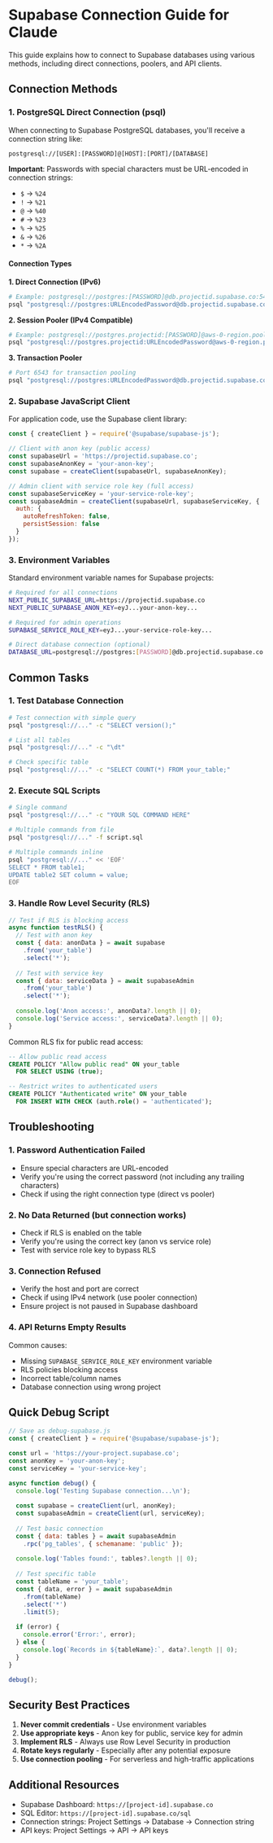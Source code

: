 # Supabase Connection Guide for Claude

This guide explains how to connect to Supabase databases using various methods, including direct connections, poolers, and API clients.

## Connection Methods

### 1. PostgreSQL Direct Connection (psql)

When connecting to Supabase PostgreSQL databases, you'll receive a connection string like:
```
postgresql://[USER]:[PASSWORD]@[HOST]:[PORT]/[DATABASE]
```

**Important**: Passwords with special characters must be URL-encoded in connection strings:
- `$` → `%24`
- `!` → `%21`
- `@` → `%40`
- `#` → `%23`
- `%` → `%25`
- `&` → `%26`
- `*` → `%2A`

#### Connection Types

**1. Direct Connection (IPv6)**
```bash
# Example: postgresql://postgres:[PASSWORD]@db.projectid.supabase.co:5432/postgres
psql "postgresql://postgres:URLEncodedPassword@db.projectid.supabase.co:5432/postgres"
```

**2. Session Pooler (IPv4 Compatible)**
```bash
# Example: postgresql://postgres.projectid:[PASSWORD]@aws-0-region.pooler.supabase.com:5432/postgres
psql "postgresql://postgres.projectid:URLEncodedPassword@aws-0-region.pooler.supabase.com:5432/postgres"
```

**3. Transaction Pooler**
```bash
# Port 6543 for transaction pooling
psql "postgresql://postgres:URLEncodedPassword@db.projectid.supabase.co:6543/postgres"
```

### 2. Supabase JavaScript Client

For application code, use the Supabase client library:

```javascript
const { createClient } = require('@supabase/supabase-js');

// Client with anon key (public access)
const supabaseUrl = 'https://projectid.supabase.co';
const supabaseAnonKey = 'your-anon-key';
const supabase = createClient(supabaseUrl, supabaseAnonKey);

// Admin client with service role key (full access)
const supabaseServiceKey = 'your-service-role-key';
const supabaseAdmin = createClient(supabaseUrl, supabaseServiceKey, {
  auth: {
    autoRefreshToken: false,
    persistSession: false
  }
});
```

### 3. Environment Variables

Standard environment variable names for Supabase projects:

```bash
# Required for all connections
NEXT_PUBLIC_SUPABASE_URL=https://projectid.supabase.co
NEXT_PUBLIC_SUPABASE_ANON_KEY=eyJ...your-anon-key...

# Required for admin operations
SUPABASE_SERVICE_ROLE_KEY=eyJ...your-service-role-key...

# Direct database connection (optional)
DATABASE_URL=postgresql://postgres:[PASSWORD]@db.projectid.supabase.co:5432/postgres
```

## Common Tasks

### 1. Test Database Connection

```bash
# Test connection with simple query
psql "postgresql://..." -c "SELECT version();"

# List all tables
psql "postgresql://..." -c "\dt"

# Check specific table
psql "postgresql://..." -c "SELECT COUNT(*) FROM your_table;"
```

### 2. Execute SQL Scripts

```bash
# Single command
psql "postgresql://..." -c "YOUR SQL COMMAND HERE"

# Multiple commands from file
psql "postgresql://..." -f script.sql

# Multiple commands inline
psql "postgresql://..." << 'EOF'
SELECT * FROM table1;
UPDATE table2 SET column = value;
EOF
```

### 3. Handle Row Level Security (RLS)

```javascript
// Test if RLS is blocking access
async function testRLS() {
  // Test with anon key
  const { data: anonData } = await supabase
    .from('your_table')
    .select('*');
  
  // Test with service key
  const { data: serviceData } = await supabaseAdmin
    .from('your_table')
    .select('*');
  
  console.log('Anon access:', anonData?.length || 0);
  console.log('Service access:', serviceData?.length || 0);
}
```

Common RLS fix for public read access:
```sql
-- Allow public read access
CREATE POLICY "Allow public read" ON your_table
  FOR SELECT USING (true);

-- Restrict writes to authenticated users
CREATE POLICY "Authenticated write" ON your_table
  FOR INSERT WITH CHECK (auth.role() = 'authenticated');
```

## Troubleshooting

### 1. Password Authentication Failed
- Ensure special characters are URL-encoded
- Verify you're using the correct password (not including any trailing characters)
- Check if using the right connection type (direct vs pooler)

### 2. No Data Returned (but connection works)
- Check if RLS is enabled on the table
- Verify you're using the correct key (anon vs service role)
- Test with service role key to bypass RLS

### 3. Connection Refused
- Verify the host and port are correct
- Check if using IPv4 network (use pooler connection)
- Ensure project is not paused in Supabase dashboard

### 4. API Returns Empty Results
Common causes:
- Missing `SUPABASE_SERVICE_ROLE_KEY` environment variable
- RLS policies blocking access
- Incorrect table/column names
- Database connection using wrong project

## Quick Debug Script

```javascript
// Save as debug-supabase.js
const { createClient } = require('@supabase/supabase-js');

const url = 'https://your-project.supabase.co';
const anonKey = 'your-anon-key';
const serviceKey = 'your-service-key';

async function debug() {
  console.log('Testing Supabase connection...\n');
  
  const supabase = createClient(url, anonKey);
  const supabaseAdmin = createClient(url, serviceKey);
  
  // Test basic connection
  const { data: tables } = await supabaseAdmin
    .rpc('pg_tables', { schemaname: 'public' });
  
  console.log('Tables found:', tables?.length || 0);
  
  // Test specific table
  const tableName = 'your_table';
  const { data, error } = await supabaseAdmin
    .from(tableName)
    .select('*')
    .limit(5);
  
  if (error) {
    console.error('Error:', error);
  } else {
    console.log(`Records in ${tableName}:`, data?.length || 0);
  }
}

debug();
```

## Security Best Practices

1. **Never commit credentials** - Use environment variables
2. **Use appropriate keys** - Anon key for public, service key for admin
3. **Implement RLS** - Always use Row Level Security in production
4. **Rotate keys regularly** - Especially after any potential exposure
5. **Use connection pooling** - For serverless and high-traffic applications

## Additional Resources

- Supabase Dashboard: `https://[project-id].supabase.co`
- SQL Editor: `https://[project-id].supabase.co/sql`
- Connection strings: Project Settings → Database → Connection string
- API keys: Project Settings → API → API keys